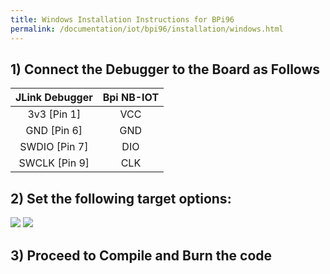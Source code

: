 ```yaml
---
title: Windows Installation Instructions for BPi96
permalink: /documentation/iot/bpi96/installation/windows.html
---
```


## 1) Connect the Debugger to the Board as Follows

| JLink Debugger | Bpi NB-IOT |
|:--------------:|:----------:|
| 3v3 [Pin 1]    | VCC        |
| GND [Pin 6]    | GND        |
| SWDIO [Pin 7]  | DIO        |
| SWCLK [Pin 9]  | CLK        |


## 2) Set the following target options:

<img src="https://github.com/96boards/documentation/blob/master/iot/bpi96/additional-docs/images/images-hw-user-manual/debug_setting_1.png?raw=true" data-canonical-src="https://github.com/96boards/documentation/blob/master/iot/bpi96/additional-docs/images/images-hw-user-manual/debug_setting_1.png?raw=true"/>
<img src="https://github.com/96boards/documentation/blob/master/iot/bpi96/additional-docs/images/images-hw-user-manual/debug_setting_2.png?raw=true" data-canonical-src="https://github.com/96boards/documentation/blob/master/iot/bpi96/additional-docs/images/images-hw-user-manual/debug_setting_2.png?raw=true"/>

## 3) Proceed to Compile and Burn the code
